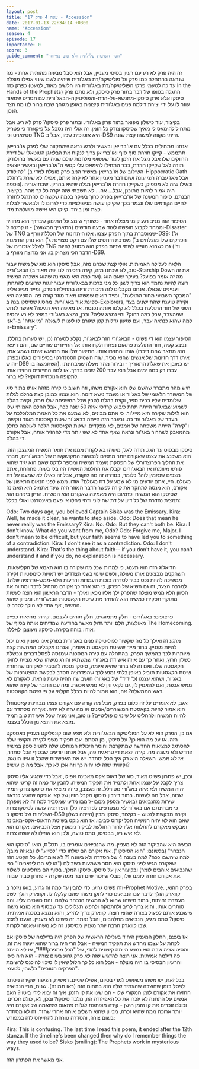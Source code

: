 ```yaml
---
layout: post
title: "עונה 4 פרק 17 - Accession"
date: 2017-01-13 22:34:14 +0300
name: "Accession"
season: 4
episode: 17
importance: 0
score: 3
guide_comment: "חסר חשיבות עלילתית ולא טוב במיוחד"
---
```

זה היה פרק לא רע עם רעיון בסיסי מעניין, אבל הוא סבל מבעיה מהותית אחת - מה שנראה בהתחלה כמו פרק על פוליטיקה/דת באג'ורית שיהיה לשם שינוי אפילו מוצלח כפרק כזה (עד כה לטעמי פרקי הפוליטיקה/דת באג'ורית היו חלשים מאוד, למעט In the Hands of the Prophets) התגלה בסופו של דבר בתור פרק סיסקו, ולא סתם פרק סיסקו אלא פרק סיסקו-מתנשא-על-הדת-והפוליטיקה-הבאג'ורית עם תסריט שמאוד עוזר לו על ידי יצירת דילמה פנים באג'ורית קיצונית באופן מגוחך שבה ברור לנו מה הצד הנכון.

בקיצור, עוד כישלון מפואר בתור פרק באג'ורי. ובתור פרק סיסקו? פרק לא רע. אבל מתחיל להימאס לי מאיך שסיסקו צודק כל הזמן. זה אולי היה נסבל על פיקארד כי פטריק סטיוארט וכי TNG היא אוטופית שכזו, אבל ב-DS9 הייתי מקווה למשהו קצת שונה.

אנחנו מתחילים בכלל עם או'ברייאן ובאשיר ולרגע נראה שהתקווה שלי לפרק או'ברייאן תתממש - קייקו חוזרת סוף סוף ואו'ברייאן צריך לנקות את הבלאגן הטוטאלי של דירת הרווקים שלו אבל ניצל את הזמן לעוד שעשועי מלחמת עולם שניה עם באשיר בהולודק. תודה לאל שקייקו חוזרת, כבר התחילו להימאס עלי קטעי ה"או'ברייאן ובאשיר יוצאים להולודק" (השילוב של או'ברייאן-באשיר הניב פרק מוצלח למדי ב-Hippocratic Oath אבל מאז עברה חצי עונה ושום דבר מעניין אחר לא קרה איתם, אפילו לא שירת ג'רוזלם נוספת). וכאילו שזה לא מספיק, כשקייקו חוזרת או'ברייאן מגלה שהיא בהריון. שבתיאוריה היה אמור להיות מתוכנן, אבל... אה... לא חשבתי שזה יקרה כל כך מהר. בקיצור, הבנתם. סיפור המשנה של או'ברייאן בפרק כרוך בעיקר בכמה שקשה לו להתרגל לחזרה לחיים הקודמים שלו ונגמר בכך שקייקו עושה מניפולציות כדי לגרום לו ולבאשיר לבלות קצת זמן ביחד. קייקו היא אישה מושלמת מדי.

הסיפור הזה מניב רגע קומי מוצלח אחד - כשוורף שומע על התינוק שבדרך הוא מחוויר וממהר לקבוע חופשה לעוד שבעה חודשים (התאריך המשוער) - זו קריצה ל-Disaster של TNG שמוסברת בתוך הפרק עצמו. אלו היתרונות של הכללת וורף ב-DS9: א') הפרקים שלו מוצלחים ב') מערכת היחסים שלו עם דקס מצויינת ג') הוא נותן הזדמנות לשלל אזכורים של TNG וד') גם כשהוא מופיע לשתי שניות בפרק הוא מסוגל להיות הדבר הכי מצחיק בו. אני מרוצה מוורף ב-DS9.

הלאה לעלילה האמיתית. אולי קצת שכחנו מזה, אבל סיסקו הוא סוג של משיח עבור הבאג'ורים (טוב, לא שכחנו מזה, קירה הזכירה לנו יפה מאוד ב-Starship Down את זה ועד כמה היא מאמינה שהוא אשכרה המשיח). מה זה אומר בפועל? בעיקר שאם הוא רוצה להיות נחמד הוא צריך לשנן כל מני ברכות בבאג'ורית עבור זוגות שרוצים להתחתן ועניינים שכאלו. אנחנו מקבלים לזה תזכורת זריזה בתחילת הפרק, ומייד מגיע אלינו "המבקר השבועי מחור התולעת", ומייד רואים שמשהו מאוד מוזר קורה פה. הספינה היא ספינת אור באג'ורית, מהסוג שסיסקו בנה ב-Explorers, וקירה טוענת שהחיישנים בצד השני של חור התולעת בכלל לא קלטו אותה נכנסת. אז מאיפה היא הגיעה? אפשר לנחש שמהעבר, אבל כמה רחוק? ומי נמצא עליה? ובכן, נמצא באג'ורי במצב לא רע יחסית למה שהוא כנראה עבר, ועם שגעון גדלות קטן שגורם לו לענות לשאלה "מי אתה" ב-"אני ה-Emissary".

הסיפור עצמו הוא די פשוט - הבאג'ורי חזר לבאג'ור, נקלע לסערה (כן, יש סערות בחלל), נפצע קשה, חור התולעת פתאום נפתח ולקח אותו אל החייזרים שחיים שם, והם ריפאו אותו והחזירו אותו. התיאור שלו את המפגש איתם נשמע אמין (הוא מתאר שהם דיברו איתו דרך חזיונות של אנשים שהוא מכיר, שזה השטיק הסטנדרטי בסיפורים כאלו ובפרט זה ש-DS9 השתמשה בו). יש כמובן את שאלת התאריך - ובירור מהר מעלה שמבחינתו עברו רק כמה ימים אבל הוא עבר 200 שנים בדרך. אז למה החייזרים החזירו אותו לתקופה הנוכחית דווקא? לא ברור.

חיש מהר מתברר שהשם שלו הוא אקורם משהו, וזה חשוב כי קירה מזהה אותו בתור סוג של המשורר הלאומי של באג'ור או מעמד נישא דומה. הוא עצמו כמובן קצת בהלם לגלות שלומדים עליו בבית ספר, וקצת בהלם להבין שכל המשפחה שלו מתה, וקצת בהלם לשמוע שבאג'ור הייתה תחת כיבוש קרדסי איזה 50 שנה ככה, אבל ההלם האמיתי שלו הוא לגלות שקירה היא מייג'ור. כי אתם מבינים, לא שמענו את כל האמת המלוכלכת על העבר של באג'ור עד כה. ובעבר הזה הייתה בבאג'ור שיטת קאסטות מאוד נוקשה, ו"קירה" הייתה משפחה של אמנים, לא מפקדים. שיטת הקאסטות הלכה לעולמה כחלק מהמאבק לשחרור באג'ור ונראה שאף אחד לא שש יותר מדי להחזיר אותה, אבל אקורם די בהלם.

סיסקו מבסוט עד הגג. תודה לאל, מישהו בא לקחת ממנו את תואר המשיח המעצבן הזה. הוא משכנע את עצמו שאקורם יותר מתאים לנבואות המקושקשות של הבאג'ורים, מברר את ההליך הפרוצדורלי של הפסקת מעמד המשיח ומספר לדקס שאם הוא יגיד שהוא פורש מיוזמתו אז הבאג'ורים יקבלו את החלפת המשיח הזו בלי בעיה. פחחחח, אתם מצפים שנאמין לזה? כלומר, בסדרה זה מה שקורה, אבל זה כאילו לא שמענו על דת מעולם. היי, אתם יודעים מי לא שמע על דת מעולם? אודו. ממש לפני הנאום הראשון של אקורם, הוא מנסה לתחקר את קירה לפשר הדבר המוזר הזה שעד אתמול היא האמינה שסיסקו הוא המשיח ופתאום היא מאמינה שאקורם הוא המשיח. הדיון ביניהם הוא תמצית נהדרת של כל דיון על דת שחילוני ודתי ניהלו אי פעם באינטרנט ואולי בכלל:

Odo: Two days ago, you believed Captain Sisko was the Emissary.
Kira: Well, he made it clear, he wants to step aside.
Odo: Does that mean he never really was the Emissary?
Kira: No.
Odo: But they can't both be.
Kira: I don't know. What do you want from me, Odo?
Odo: Forgive me, Major. I don't mean to be difficult, but your faith seems to have led you to something of a contradiction.
Kira: I don't see it as a contradiction.
Odo: I don't understand.
Kira: That's the thing about faith-- if you don't have it, you can't understand it and if you do, no explanation is necessary.

הדיאלוג הזה הוא תענוג, כי למרות שכל מה שקורה בו הוא האמא של הקלישאות, השחקנים מבצעים אותו מעולה, ולשם שינוי בשני הצדדים יש דמויות סימפטיות (קירה ממשיכה להיות נכס כביר לסדרה בזכות העמדות והדעות הלא-ממש-פדרציה שלה). למרבה הצער, זה גם השיא של הפרק, כי רגע אחר כך אקורם מתחיל לדבר ומתווה את הכיוון הלא ממש מוצלח שהפרק ילך אליו מכאן ואילך - הדבר הראשון הוא רוצה לעשות מתוקף תפקידו כמשיח הוא להחזיר את שיטת הקאסטות הבאג'ורית. ומכיוון שהוא המשיח, אף אחד לא הולך לסרב לו.

פרצופים: באג'ורים - חלק מתמוגגים, חלק תוהים לעצמם. קירה: מחיאות כפיים מאולצות, הלם יותר גדול מאשר בהודעה שמדיחים אותה בסוף של The Homecoming. אודו: בוהה בקירה. סיסקו: מעוצבן לאללה.

מרגע זה ואילך כל מה שקשור לפוליטיקה פנים באג'ורית בפרק אינו מעניין ואינו יכול להיות מעניין. ברור מייד ששיטת הקאסטות איומה, ואנחנו מקבלים המחשות קצת מיותרות לכך בהמשך הפרק, בהתחלה עם קירה המסכנה שמנסה לפסל דברים ונכשלת כשלון חרוץ, ואחר כך עם איזה איש דת באג'ורי שמשתגע והורג מישהו שלא מציית לחוקי הקאסטה שלו. ואם זה לא ברור שהיא איומה, סיסקו מנסה להסביר לאקורם שהחזרת שיטת הקאסטות תוביל באופן בלתי נמנע לכך שהפדרציה תסרב לבקשת ההצטרפות של באג'ור, ושהוא עצמו (כ"ידיד" של באג'ור) חושב שזו תהיה טעות נוראה. לאקורם לא ממש אכפת, ואם להאמין לו, גם לקאי ווין לא ממש אכפת. ומה עם החבר של קירה שהוא ראש הממשלה? אה, הוא אמור להיות בכלל חקלאי על פי שיטת הקאסטות.

אגב, לא אומרים על זה כלום בפרק, אבל מה קורה עם אקורם עצמו מבחינת קאסטות? הוא אמור להיות בקאסטת המשוררים/אמנים או מה שזה לא יהיה. איך זה מסתדר עם להיות המשיח ולהחליט על שינויים פוליטיים? נו טוב, אני מניח שכל איש דת טוב תמיד מוצא את היוצא מן הכלל בעצמו.

אם כן, הפרק הוא לא על הפוליטיקה הבאג'ורית ולא מציג שום קונפליקט מעניין באספקט הזה. אז על מה הוא כן? על סיסקו, מן הסתם. עם תפקיד משני לקירה והקושי שלה להסתגל למציאות החדשה שמתקרבת וחוסר היכולת המוחלט שלה להטיל ספק במשיח החדש ולא משנה מה. קירה יוצאת די טראגית פה, אבל אנחנו יודעים שבסוף הכל יסתדר, אז לא ממש. השאלה היא רק איך הכל יסתדר. יש את האפשרות שהכל זו איזו הונאה, וקיוויתי שזה לא יהיה כך וזה אכן לא כך. אבל מה כן עושים?

ובכן, יש פתרון פשוט מאוד, סוג של דאוס אקס מאכינה אפילו, אבל כדי שנגיע אליו סיסקו צריך לקבל על עצמו אחת ולתמיד את תפקיד המשיח. להבין עד כמה זה קריטי שהוא יהיה המשיח ולא איזה באג'ורי מטורלל. זה מעצבן, כי זה מוציא את סיסקו צודק-תמיד שכזה, אבל מה לעשות. בתור דירבון סיסקו מקבל חזיון של קאי אופקה שהגיע כנראה ישירות מהנביאים (באשיר מספק ממבו-ג'מבו מדעי שמסביר למה זה לא מופרך) והפדרציה עושה לסיסקו צרות (כי מבחינתם אם באג'ור לא מצטרפים לפדרציה כל השליחות של סיסקו ב-DS9 הייתה כשלון) וקירה מבקשת לנטוש - בקיצור, סיסקו מבין שאם הוא לא יהיה המשיח הכל יקרוס סביבו. אז הוא נוקט בשיטת הדאוס-אקס-מאכינה ומבקש מאקורם להתלוות אליו לחור התולעת לביקור נימוסין אצל הנביאים. אקורם הוא לא איש רע, בבסיסו, סתם טועה, ולכן הוא אפילו לא עושה צרות.

הבעיה היא שהביקור הזה לא מעניין. מה שהנביאים אומרים בו, תכל'ס, הוא: "סיסקו הוא הנבחר" (בלשונם: "הוא הסיסקו"). את אקורם הם שלחו כדי "לסייע" לו (באיזה מובן? למה שיחשבו ככה? למה בעונה 4 של הסדרה ולא בעונה 1? לא אומרים). כל הקטע הזה שאקורם הגיע לפני סיסקו הוא חסר משמעות בשבילם ("הו לא הם לינארים!" כפי שהנביאים אוהבים לומר) ובקיצור אין על סיסקו. סיסקו המלך. בסוף הם מחליטים לשלוח את אקורם חזרה לזמנו שלו, מבלי שיזכור שום דבר ממה שקרה - פתרון סביר עבורו.

וזה פשוט גרוע. כדי להבין עד כמה זה גרוע, בואו ניזכר ב-Prophet Motive. בפרק ההוא, קווארק הולך לדבר עם הנביאים כדי לתקן משהו שהם קלקלו לו. וקווארק הולך לשם מעמדת נחיתות, בתור מישהו שהוא לא המשיח הנבחר שלהם. והם כועסים עליו. והם סותרים אותו. והוא צריך לריב ולהתמקח ולחפש תעלולים עד שבסוף הוא מוצא משהו שישכנע אותם לפעול בצורה שהוא רוצה. קווארק צריך להזיע, והוא נמצא בסכנה אמיתית. סיסקו? סתם מגיע, הנביאים מתלהבים, והכל נפתר. זה פשוט לא מעניין. הגענו למצב שבו קווארק הרבה יותר מעניין מסיסקו. זה לא משהו שאמור לקרות.

אז בעצם, החלק המעניין היחיד בעלילה הראשית של הפרק היה בדילמה של סיסקו אם לקחת על עצמו מחדש את תפקיד המשיח - אבל הרי היה ברור שהוא יעשה את זה, והסיטואציה שבה הוא נמצא הייתה קיצונית למדי, של "הכל מתפרק!!!!!!", אז לא הייתה פה דילמה אמיתית. אני רוצה להדגיש שזה לא פרק גרוע בשום צורה - הוא היה כיפי והרעיון הבסיסי בו היה מוצלח - אבל הוא כל כך חלול שאין לו סיכוי להיכנס לרשימת "הפרקים הטובים" כלשהי, לטעמי.

בכל זאת, יש משהו משעשע למדי בסיום, אפילו שניים. ראשית, הציפור שקירה ניסתה לפסל בזמן שחשבה שהעתיד שלה הוא בתחום הזה (ראו תמונה). שנית, הרי הנביאים החזירו את אקורם לזמן המקורי שלו - הם שינו את קו הזמן. איך זה יבוא לידי ביטוי? האם אנשים על התחנה לא יזכרו את כל האפיזודה הזו, מלבד סיסקו? ובכן, לא, כולם זוכרים. וכולם זוכרים את קו הזמן הישן - קירה מופתעת לגלות פתאום שפואמה של אקורם היא יותר ארוכה ממה שהיא זכרה, מכיוון שהוא השלים אותה אחרי שחזר. זה לא מסתדר בשום צורה, והסדרה טורחת להתייחס לזה במפורש:

Kira: This is confusing. The last time I read this poem, it ended after the 12th stanza. If the timeline's been changed then why do I remember things
the way they used to be?
Sisko (smiling): The Prophets work in mysterious ways.

אני מאשר את הפתרון הזה.